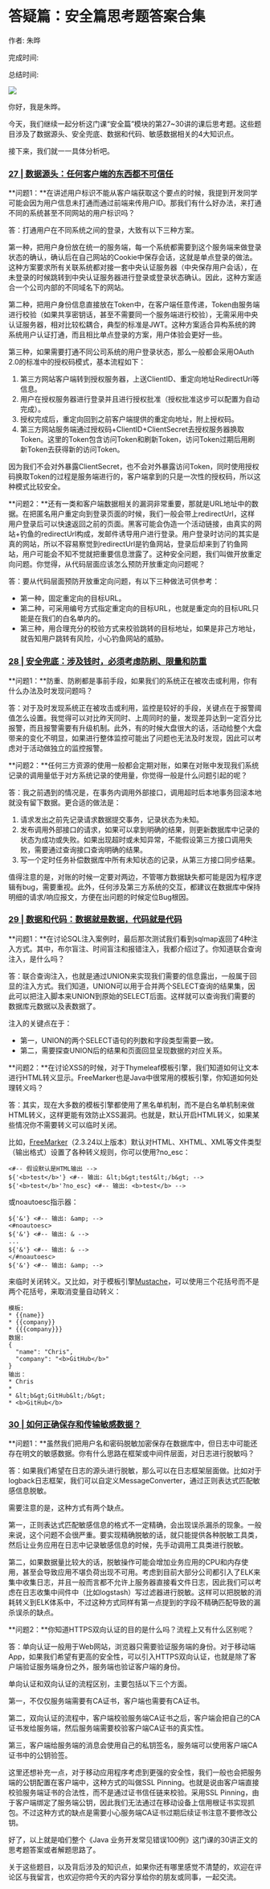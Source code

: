 # 答疑篇：安全篇思考题答案合集

作者: 朱晔

完成时间:

总结时间:

![](<https://static001.geekbang.org/resource/image/fa/42/fa243ea4667202b9a800f3bfc6ab9342.jpg>)

<audio><source src="https://static001.geekbang.org/resource/audio/30/d9/304913fee45ec6b5390af039b20fccd9.mp3" type="audio/mpeg"></audio>

你好，我是朱晔。

今天，我们继续一起分析这门课“安全篇”模块的第27\~30讲的课后思考题。这些题目涉及了数据源头、安全兜底、数据和代码、敏感数据相关的4大知识点。

接下来，我们就一一具体分析吧。

### [27 \| 数据源头：任何客户端的东西都不可信任](<https://time.geekbang.org/column/article/235700>)

**问题1：**在讲述用户标识不能从客户端获取这个要点的时候，我提到开发同学可能会因为用户信息未打通而通过前端来传用户ID。那我们有什么好办法，来打通不同的系统甚至不同网站的用户标识吗？

答：打通用户在不同系统之间的登录，大致有以下三种方案。

第一种，把用户身份放在统一的服务端，每一个系统都需要到这个服务端来做登录状态的确认，确认后在自己网站的Cookie中保存会话，这就是单点登录的做法。这种方案要求所有关联系统都对接一套中央认证服务器（中央保存用户会话），在未登录的时候跳转到中央认证服务器进行登录或登录状态确认。因此，这种方案适合一个公司内部的不同域名下的网站。

第二种，把用户身份信息直接放在Token中，在客户端任意传递，Token由服务端进行校验（如果共享密钥话，甚至不需要同一个服务端进行校验），无需采用中央认证服务器，相对比较松耦合，典型的标准是JWT。这种方案适合异构系统的跨系统用户认证打通，而且相比单点登录的方案，用户体验会更好一些。

<!-- [[[read_end]]] -->

第三种，如果需要打通不同公司系统的用户登录状态，那么一般都会采用OAuth 2.0的标准中的授权码模式，基本流程如下：

1. 第三方网站客户端转到授权服务器，上送ClientID、重定向地址RedirectUri等信息。
2. 用户在授权服务器进行登录并且进行授权批准（授权批准这步可以配置为自动完成）。
3. 授权完成后，重定向回到之前客户端提供的重定向地址，附上授权码。
4. 第三方网站服务端通过授权码+ClientID+ClientSecret去授权服务器换取Token。这里的Token包含访问Token和刷新Token，访问Token过期后用刷新Token去获得新的访问Token。

<!-- -->

因为我们不会对外暴露ClientSecret，也不会对外暴露访问Token，同时使用授权码换取Token的过程是服务端进行的，客户端拿到的只是一次性的授权码，所以这种模式比较安全。

**问题2：**还有一类和客户端数据相关的漏洞非常重要，那就是URL地址中的数据。在把匿名用户重定向到登录页面的时候，我们一般会带上redirectUrl，这样用户登录后可以快速返回之前的页面。黑客可能会伪造一个活动链接，由真实的网站+钓鱼的redirectUrl构成，发邮件诱导用户进行登录。用户登录时访问的其实是真的网站，所以不容易察觉到redirectUrl是钓鱼网站，登录后却来到了钓鱼网站，用户可能会不知不觉就把重要信息泄露了。这种安全问题，我们叫做开放重定向问题。你觉得，从代码层面应该怎么预防开放重定向问题呢？

答：要从代码层面预防开放重定向问题，有以下三种做法可供参考：

- 第一种，固定重定向的目标URL。
- 第二种，可采用编号方式指定重定向的目标URL，也就是重定向的目标URL只能是在我们的白名单内的。
- 第三种，用合理充分的校验方式来校验跳转的目标地址，如果是非己方地址，就告知用户跳转有风险，小心钓鱼网站的威胁。

<!-- -->

### [28 \| 安全兜底：涉及钱时，必须考虑防刷、限量和防重](<https://time.geekbang.org/column/article/237060>)

**问题1：**防重、防刷都是事前手段，如果我们的系统正在被攻击或利用，你有什么办法及时发现问题吗？

答：对于及时发现系统正在被攻击或利用，监控是较好的手段，关键点在于报警阈值怎么设置。我觉得可以对比昨天同时、上周同时的量，发现差异达到一定百分比报警，而且报警需要有升级机制。此外，有的时候大盘很大的话，活动给整个大盘带来的变化不明显，如果进行整体监控可能出了问题也无法及时发现，因此可以考虑对于活动做独立的监控报警。

**问题2：**任何三方资源的使用一般都会定期对账，如果在对账中发现我们系统记录的调用量低于对方系统记录的使用量，你觉得一般是什么问题引起的呢？

答：我之前遇到的情况是，在事务内调用外部接口，调用超时后本地事务回滚本地就没有留下数据。更合适的做法是：

1. 请求发出之前先记录请求数据提交事务，记录状态为未知。
2. 发布调用外部接口的请求，如果可以拿到明确的结果，则更新数据库中记录的状态为成功或失败。如果出现超时或未知异常，不能假设第三方接口调用失败，需要通过查询接口查询明确的结果。
3. 写一个定时任务补偿数据库中所有未知状态的记录，从第三方接口同步结果。

<!-- -->

值得注意的是，对账的时候一定要对两边，不管哪方数据缺失都可能是因为程序逻辑有bug，需要重视。此外，任何涉及第三方系统的交互，都建议在数据库中保持明细的请求/响应报文，方便在出问题的时候定位Bug根因。

### [29 \| 数据和代码：数据就是数据，代码就是代码](<https://time.geekbang.org/column/article/237139>)

**问题1：**在讨论SQL注入案例时，最后那次测试我们看到sqlmap返回了4种注入方式。其中，布尔盲注、时间盲注和报错注入，我都介绍过了。你知道联合查询注入，是什么吗？

答：联合查询注入，也就是通过UNION来实现我们需要的信息露出，一般属于回显的注入方式。我们知道，UNION可以用于合并两个SELECT查询的结果集，因此可以把注入脚本来UNION到原始的SELECT后面。这样就可以查询我们需要的数据库元数据以及表数据了。

注入的关键点在于：

- 第一，UNION的两个SELECT语句的列数和字段类型需要一致。
- 第二，需要探查UNION后的结果和页面回显呈现数据的对应关系。

<!-- -->

**问题2：**在讨论XSS的时候，对于Thymeleaf模板引擎，我们知道如何让文本进行HTML转义显示。FreeMarker也是Java中很常用的模板引擎，你知道如何处理转义吗？

答：其实，现在大多数的模板引擎都使用了黑名单机制，而不是白名单机制来做HTML转义，这样更能有效防止XSS漏洞。也就是，默认开启HTML转义，如果某些情况你不需要转义可以临时关闭。

比如，[FreeMarker](<https://freemarker.apache.org/docs/dgui_misc_autoescaping.html>)（2.3.24以上版本）默认对HTML、XHTML、XML等文件类型（输出格式）设置了各种转义规则，你可以使用?no\_esc：

```
<#-- 假设默认是HTML输出 -->
${'<b>test</b>'} <#-- 输出: &lt;b&gt;test&lt;/b&gt; -->
${'<b>test</b>'?no_esc} <#-- 输出: <b>test</b> -->
```

或noautoesc指示器：

```
${'&'} <#-- 输出: &amp; -->
<#noautoesc>
${'&'} <#-- 输出: & -->
...
${'&'} <#-- 输出: & -->
</#noautoesc>
${'&'} <#-- 输出: &amp; -->
```

来临时关闭转义。又比如，对于模板引擎[Mustache](<https://mustache.github.io/mustache.5.html>)，可以使用三个花括号而不是两个花括号，来取消变量自动转义：

```
模板:
* {{name}}
* {{company}}
* {{{company}}}
数据:
{
  "name": "Chris",
  "company": "<b>GitHub</b>"
}
输出：
* Chris
*
* &lt;b&gt;GitHub&lt;/b&gt;
* <b>GitHub</b>
```

### [30 \| 如何正确保存和传输敏感数据？](<https://time.geekbang.org/column/article/239150>)

**问题1：**虽然我们把用户名和密码脱敏加密保存在数据库中，但日志中可能还存在明文的敏感数据。你有什么思路在框架或中间件层面，对日志进行脱敏吗？

答：如果我们希望在日志的源头进行脱敏，那么可以在日志框架层面做。比如对于logback日志框架，我们可以自定义MessageConverter，通过正则表达式匹配敏感信息脱敏。

需要注意的是，这种方式有两个缺点。

第一，正则表达式匹配敏感信息的格式不一定精确，会出现误杀漏杀的现象。一般来说，这个问题不会很严重。要实现精确脱敏的话，就只能提供各种脱敏工具类，然后让业务应用在日志中记录敏感信息的时候，先手动调用工具类进行脱敏。

第二，如果数据量比较大的话，脱敏操作可能会增加业务应用的CPU和内存使用，甚至会导致应用不堪负荷出现不可用。考虑到目前大部分公司都引入了ELK来集中收集日志，并且一般而言都不允许上服务器直接看文件日志，因此我们可以考虑在日志收集中间件中（比如logstash）写过滤器进行脱敏。这样可以把脱敏的消耗转义到ELK体系中，不过这种方式同样有第一点提到的字段不精确匹配导致的漏杀误杀的缺点。

**问题2：**你知道HTTPS双向认证的目的是什么吗？流程上又有什么区别呢？

答：单向认证一般用于Web网站，浏览器只需要验证服务端的身份。对于移动端App，如果我们希望有更高的安全性，可以引入HTTPS双向认证，也就是除了客户端验证服务端身份之外，服务端也验证客户端的身份。

单向认证和双向认证的流程区别，主要包括以下三个方面。

第一，不仅仅服务端需要有CA证书，客户端也需要有CA证书。

第二，双向认证的流程中，客户端校验服务端CA证书之后，客户端会把自己的CA证书发给服务端，然后服务端需要校验客户端CA证书的真实性。

第三，客户端给服务端的消息会使用自己的私钥签名，服务端可以使用客户端CA证书中的公钥验签。

这里还想补充一点，对于移动应用程序考虑到更强的安全性，我们一般也会把服务端的公钥配置在客户端中，这种方式的叫做SSL Pinning。也就是说由客户端直接校验服务端证书的合法性，而不是通过证书信任链来校验。采用SSL Pinning，由于客户端绑定了服务端公钥，因此我们无法通过在移动设备上信用根证书实现抓包。不过这种方式的缺点是需要小心服务端CA证书过期后续证书注意不要修改公钥。

好了，以上就是咱们整个《Java 业务开发常见错误100例》这门课的30讲正文的思考题答案或者解题思路了。

关于这些题目，以及背后涉及的知识点，如果你还有哪里感觉不清楚的，欢迎在评论区与我留言，也欢迎你把今天的内容分享给你的朋友或同事，一起交流。

